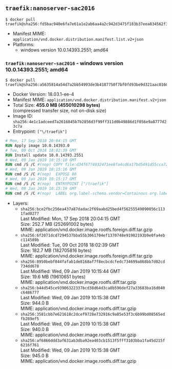 ## `traefik:nanoserver-sac2016`

```console
$ docker pull traefik@sha256:fd5bac940e6fa7e61a1e2ab6aa4a2c942d3475f183b37eea834562f343c2e635
```

-	Manifest MIME: `application/vnd.docker.distribution.manifest.list.v2+json`
-	Platforms:
	-	windows version 10.0.14393.2551; amd64

### `traefik:nanoserver-sac2016` - windows version 10.0.14393.2551; amd64

```console
$ docker pull traefik@sha256:a5635814a54d7a2bb54993de3b4187750f7bf0fd93be9d321aac016631dd7352
```

-	Docker Version: 18.03.1-ee-4
-	Manifest MIME: `application/vnd.docker.distribution.manifest.v2+json`
-	Total Size: **455.0 MB (455010298 bytes)**  
	(compressed transfer size, not on-disk size)
-	Image ID: `sha256:4e1c1adceed7a2616845b7b2856d3f99ff311d0b49886d1f056e9a8777d23c7a`
-	Entrypoint: `["\/traefik"]`

```dockerfile
# Mon, 17 Sep 2018 20:04:15 GMT
RUN Apply image 10.0.14393.0
# Tue, 09 Oct 2018 18:02:39 GMT
RUN Install update 10.0.14393.2551
# Wed, 09 Jan 2019 10:15:10 GMT
RUN cmd /S /C #(nop) COPY file:d34f6774032471ee8fa4cd6a17bd5491d55cca72f0ab205550ae876ebac69724 in \traefik.exe 
# Wed, 09 Jan 2019 10:15:16 GMT
RUN cmd /S /C #(nop)  EXPOSE 80
# Wed, 09 Jan 2019 10:15:17 GMT
RUN cmd /S /C #(nop)  ENTRYPOINT ["/traefik"]
# Wed, 09 Jan 2019 10:15:19 GMT
RUN cmd /S /C #(nop)  LABEL org.label-schema.vendor=Containous org.label-schema.url=https://traefik.io org.label-schema.name=Traefik org.label-schema.description=A modern reverse-proxy org.label-schema.version=v1.7.7 org.label-schema.docker.schema-version=1.0
```

-	Layers:
	-	`sha256:bce2fbc256ea437a87dadac2f69aabd25bed4f56255549090056c1131fad0277`  
		Last Modified: Mon, 17 Sep 2018 20:04:15 GMT  
		Size: 252.7 MB (252691002 bytes)  
		MIME: application/vnd.docker.image.rootfs.foreign.diff.tar.gzip
	-	`sha256:6f2071dcd7294537bba55b3061704ef1370748e91982193b9e0fa4ebc114589b`  
		Last Modified: Tue, 09 Oct 2018 18:02:39 GMT  
		Size: 182.7 MB (182705816 bytes)  
		MIME: application/vnd.docker.image.rootfs.foreign.diff.tar.gzip
	-	`sha256:8950bebf844fafab1de8168af7f8ecbcdcfedc734699a868bb7d02cd734dd678`  
		Last Modified: Wed, 09 Jan 2019 10:15:44 GMT  
		Size: 19.6 MB (19610651 bytes)  
		MIME: application/vnd.docker.image.rootfs.diff.tar.gzip
	-	`sha256:b44d545ce93906322337bcd38d64d3ca8b596def27a33683ba16d040c6486777`  
		Last Modified: Wed, 09 Jan 2019 10:15:38 GMT  
		Size: 944.0 B  
		MIME: application/vnd.docker.image.rootfs.diff.tar.gzip
	-	`sha256:3581cbb7e621618c2dcef9728e732916c9a85e53f3c6b99bd08565edfb289ef5`  
		Last Modified: Wed, 09 Jan 2019 10:15:38 GMT  
		Size: 940.0 B  
		MIME: application/vnd.docker.image.rootfs.diff.tar.gzip
	-	`sha256:af6866ddd3af631ab3dba92ea403cb1513f5fff3103bba1fa45d215f6216f761`  
		Last Modified: Wed, 09 Jan 2019 10:15:38 GMT  
		Size: 945.0 B  
		MIME: application/vnd.docker.image.rootfs.diff.tar.gzip
